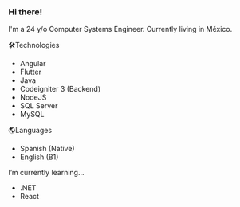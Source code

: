 ### Hi there!
I'm a 24 y/o Computer Systems Engineer. Currently living in México.

🛠️Technologies
  - Angular
  - Flutter
  - Java
  - Codeigniter 3 (Backend)
  - NodeJS
  - SQL Server
  - MySQL

🌎Languages
  - Spanish (Native)
  - English (B1)

I’m currently learning...
  - .NET
  - React
<!--**emanuelolvera14/EMANUELOLVERA14** is a ✨ _special_ ✨ repository because its `README.md` (this file) appears on your GitHub profile.

Here are some ideas to get you started:

- 🔭 I’m currently working on ...
- 🌱 I’m currently learning ...
- 👯 I’m looking to collaborate on ...
- 🤔 I’m looking for help with ...
- 💬 Ask me about ...
- 📫 How to reach me: ...
- 😄 Pronouns: ...
- ⚡ Fun fact: ...
-->
